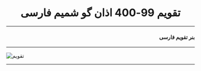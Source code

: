 <h1 align = "center">تقویم 99-400 اذان گو شمیم فارسی</h1><hr/>
<h4 align = "right" dir = "rtl"> بنر تقویم فارسی</h4><hr/>
<img src = "https://b2n.ir/890387" alt = "تقویم"/><hr/>




